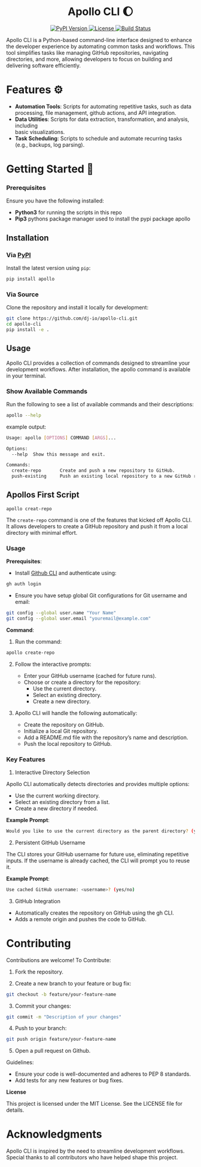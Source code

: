 
 <h1 align="center"> Apollo CLI 🌔 </h1>

<p align="center">
  <a href="https://pypi.org/project/apollo-o1/1.0.0/">
    <img src="https://img.shields.io/pypi/v/apollo-o1.svg" alt="PyPI Version">
  </a>
  <a href="https://github.com/dj-io/apollo-o1/blob/main/LICENSE">
    <img src="https://img.shields.io/github/license/dj-io/apollo-o1.svg" alt="License">
  </a>
  <a href="https://github.com/dj-io/apollo-o1/actions">
    <img src="https://github.com/dj-io/apollo-o1/actions/workflows/ci.yml/badge.svg" alt="Build Status">
  </a>
</p>

Apollo CLI is a Python-based command-line interface designed to enhance the developer experience by automating common tasks and workflows. This tool simplifies tasks like managing GitHub repositories, navigating directories, and more, allowing developers to focus on building and delivering software efficiently.

#  Features ⚙️

 - **Automation Tools**: Scripts for automating repetitive tasks, such as data processing, file management, github actions, and API integration.
- **Data Utilities**: Scripts for data extraction, transformation, and analysis, including  
basic visualizations.
 - **Task Scheduling**: Scripts to schedule and automate recurring tasks (e.g., backups, log parsing).

 # Getting Started 🔑
 
 ### Prerequisites

Ensure you have the following installed:

- **Python3** for running the scripts in this repo
- **Pip3** pythons package manager used to install the pypi package apollo

## Installation

### Via [PyPI](https://pypi.org/project/apollo-o1/1.0.0/)

Install the latest version using `pip`:

```bash
pip install apollo
```

### Via Source

Clone the repository and install it locally for development:
```bash
git clone https://github.com/dj-io/apollo-cli.git
cd apollo-cli
pip install -e .
```

## Usage

Apollo CLI provides a collection of commands designed to streamline your development workflows. After installation, the apollo command is available in your terminal.

### Show Available Commands

Run the following to see a list of available commands and their descriptions:
```bash
apollo --help
```

example output:
```bash
Usage: apollo [OPTIONS] COMMAND [ARGS]...

Options:
  --help  Show this message and exit.

Commands:
  create-repo       Create and push a new repository to GitHub.
  push-existing     Push an existing local repository to a new GitHub repo.
```

## Apollos First Script

`apollo creat-repo`

The `create-repo` command is one of the features that kicked off Apollo CLI.
It allows developers to create a GitHub repository and push it from a local directory with minimal effort.

### Usage

 **Prerequisites**:
- Install [Github CLI](https://cli.github.com/) and authenticate using:
 ```bash
gh auth login
 ```
 
 - Ensure you have setup global Git configurations for Git username and email:

 ```bash
git config --global user.name "Your Name"
git config --global user.email "youremail@example.com"
```

**Command**:

1. Run the command:

```bash
apollo create-repo
```

2. Follow the interactive prompts:
    - Enter your GitHub username (cached for future runs).
    - Choose or create a directory for the repository:
	    - Use the current directory.
	    - Select an existing directory.
	    - Create a new directory.

3.	Apollo CLI will handle the following automatically:
	- Create the repository on GitHub.
	- Initialize a local Git repository.
	- Add a README.md file with the repository’s name and description.
	- Push the local repository to GitHub.

### Key Features

1. Interactive Directory Selection

Apollo CLI automatically detects directories and provides multiple options:
- Use the current working directory.
- Select an existing directory from a list.
- Create a new directory if needed.

**Example Prompt**:
```bash
Would you like to use the current directory as the parent directory? (yes/no)
```

2. Persistent GitHub Username

The CLI stores your GitHub username for future use, eliminating repetitive inputs. If the username is already cached, the CLI will prompt you to reuse it.

**Example Prompt**:
```bash
Use cached GitHub username: <username>? (yes/no)
```

3. GitHub Integration
- Automatically creates the repository on GitHub using the gh CLI.
- Adds a remote origin and pushes the code to GitHub.


# Contributing

Contributions are welcome! To Contribute:

1. Fork the repository.

2. Create a new branch to your feature or bug fix:
```bash
git checkout -b feature/your-feature-name
```

3. Commit your changes:
```bash
git commit -m "Description of your changes"
```

4. Push to your branch:
```bash
git push origin feature/your-feature-name
```

5. Open a pull request on Github.

Guidelines:
- Ensure your code is well-documented and adheres to PEP 8 standards.
- Add tests for any new features or bug fixes.

**License**

This project is licensed under the MIT License. See the LICENSE file for details.

# Acknowledgments

Apollo CLI is inspired by the need to streamline development workflows. Special thanks to all contributors who have helped shape this project.

<!-- ### Technologies Used 📚

- `Python`: For functonality and logic processing
- `Questionary`: For interactive CLI prompts.
- `OS`: For file system operations.
- `Subprocess`: For running Git commands. -->